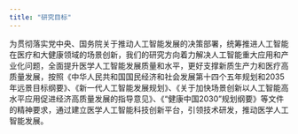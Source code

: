 ```yaml
---
title: "研究目标" 
---
```


  为贯彻落实党中央、国务院关于推动人工智能发展的决策部署，统筹推进人工智能在医疗和大健康领域的场景创新，我们的研究方向着力解决人工智能重大应用和产业化问题，全面提升医学人工智能发展质量和水平，更好支撑新质生产力和医疗高质量发展，按照《中华人民共和国国民经济和社会发展第十四个五年规划和2035年远景目标纲要》、《新一代人工智能发展规划》、《关于加快场景创新以人工智能高水平应用促进经济高质量发展的指导意见》、《“健康中国2030”规划纲要》等文件的精神要求，通过建立医学人工智能科技创新平台，引领技术研发，推动医学人工智能发展。




